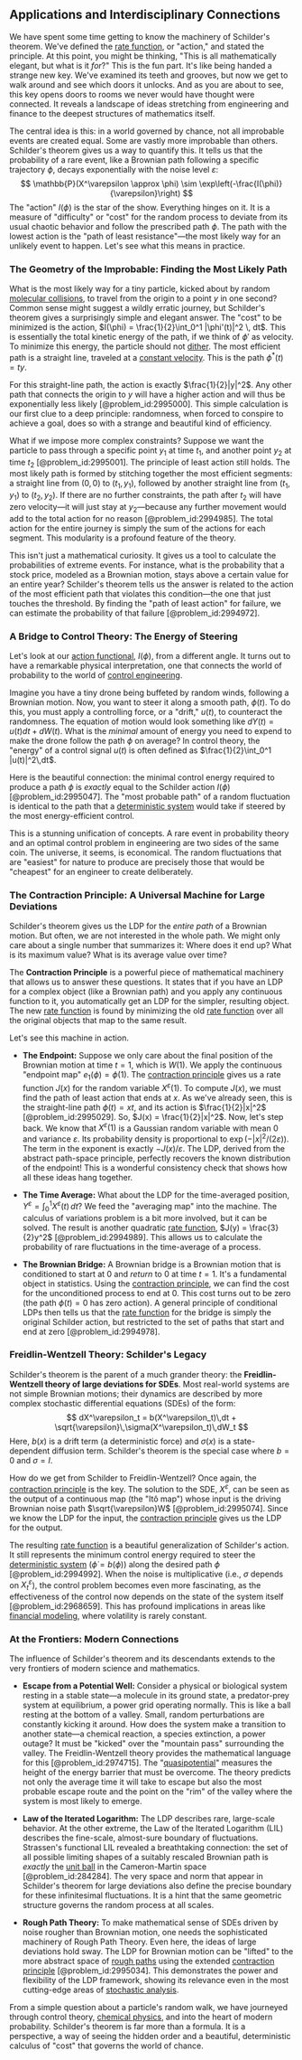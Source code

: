 ## Applications and Interdisciplinary Connections

We have spent some time getting to know the machinery of Schilder's theorem. We've defined the [rate function](@article_id:153683), or "action," and stated the principle. At this point, you might be thinking, "This is all mathematically elegant, but what is it *for*?" This is the fun part. It's like being handed a strange new key. We've examined its teeth and grooves, but now we get to walk around and see which doors it unlocks. And as you are about to see, this key opens doors to rooms we never would have thought were connected. It reveals a landscape of ideas stretching from engineering and finance to the deepest structures of mathematics itself.

The central idea is this: in a world governed by chance, not all improbable events are created equal. Some are vastly more improbable than others. Schilder's theorem gives us a way to quantify this. It tells us that the probability of a rare event, like a Brownian path following a specific trajectory $\phi$, decays exponentially with the noise level $\varepsilon$:
$$
\mathbb{P}(X^\varepsilon \approx \phi) \sim \exp\left(-\frac{I(\phi)}{\varepsilon}\right)
$$
The "action" $I(\phi)$ is the star of the show. Everything hinges on it. It is a measure of "difficulty" or "cost" for the random process to deviate from its usual chaotic behavior and follow the prescribed path $\phi$. The path with the lowest action is the "path of least resistance"—the most likely way for an unlikely event to happen. Let's see what this means in practice.

### The Geometry of the Improbable: Finding the Most Likely Path

What is the most likely way for a tiny particle, kicked about by random [molecular collisions](@article_id:136840), to travel from the origin to a point $y$ in one second? Common sense might suggest a wildly erratic journey, but Schilder's theorem gives a surprisingly simple and elegant answer. The "cost" to be minimized is the action, $I(\phi) = \frac{1}{2}\int_0^1 |\phi'(t)|^2 \, dt$. This is essentially the total kinetic energy of the path, if we think of $\phi'$ as velocity. To minimize this energy, the particle should not [dither](@article_id:262335). The most efficient path is a straight line, traveled at a [constant velocity](@article_id:170188). This is the path $\phi^*(t) = ty$.

For this straight-line path, the action is exactly $\frac{1}{2}|y|^2$. Any other path that connects the origin to $y$ will have a higher action and will thus be exponentially less likely [@problem_id:2995000]. This simple calculation is our first clue to a deep principle: randomness, when forced to conspire to achieve a goal, does so with a strange and beautiful kind of efficiency.

What if we impose more complex constraints? Suppose we want the particle to pass through a specific point $y_1$ at time $t_1$, and another point $y_2$ at time $t_2$ [@problem_id:2995001]. The principle of least action still holds. The most likely path is formed by stitching together the most efficient segments: a straight line from $(0,0)$ to $(t_1, y_1)$, followed by another straight line from $(t_1, y_1)$ to $(t_2, y_2)$. If there are no further constraints, the path after $t_2$ will have zero velocity—it will just stay at $y_2$—because any further movement would add to the total action for no reason [@problem_id:2994985]. The total action for the entire journey is simply the sum of the actions for each segment. This modularity is a profound feature of the theory.

This isn't just a mathematical curiosity. It gives us a tool to calculate the probabilities of extreme events. For instance, what is the probability that a stock price, modeled as a Brownian motion, stays above a certain value for an entire year? Schilder's theorem tells us the answer is related to the action of the most efficient path that violates this condition—the one that just touches the threshold. By finding the "path of least action" for failure, we can estimate the probability of that failure [@problem_id:2994972].

### A Bridge to Control Theory: The Energy of Steering

Let's look at our [action functional](@article_id:168722), $I(\phi)$, from a different angle. It turns out to have a remarkable physical interpretation, one that connects the world of probability to the world of [control engineering](@article_id:149365).

Imagine you have a tiny drone being buffeted by random winds, following a Brownian motion. Now, you want to steer it along a smooth path, $\phi(t)$. To do this, you must apply a controlling force, or a "drift," $u(t)$, to counteract the randomness. The equation of motion would look something like $dY(t) = u(t) dt + dW(t)$. What is the *minimal* amount of energy you need to expend to make the drone follow the path $\phi$ on average? In control theory, the "energy" of a control signal $u(t)$ is often defined as $\frac{1}{2}\int_0^1 |u(t)|^2\,dt$.

Here is the beautiful connection: the minimal control energy required to produce a path $\phi$ is *exactly* equal to the Schilder action $I(\phi)$ [@problem_id:2995047]. The "most probable path" of a random fluctuation is identical to the path that a [deterministic system](@article_id:174064) would take if steered by the most energy-efficient control.

This is a stunning unification of concepts. A rare event in probability theory and an optimal control problem in engineering are two sides of the same coin. The universe, it seems, is economical. The random fluctuations that are "easiest" for nature to produce are precisely those that would be "cheapest" for an engineer to create deliberately.

### The Contraction Principle: A Universal Machine for Large Deviations

Schilder's theorem gives us the LDP for the *entire path* of a Brownian motion. But often, we are not interested in the whole path. We might only care about a single number that summarizes it: Where does it end up? What is its maximum value? What is its average value over time?

The **Contraction Principle** is a powerful piece of mathematical machinery that allows us to answer these questions. It states that if you have an LDP for a complex object (like a Brownian path) and you apply any continuous function to it, you automatically get an LDP for the simpler, resulting object. The new [rate function](@article_id:153683) is found by minimizing the old [rate function](@article_id:153683) over all the original objects that map to the same result.

Let's see this machine in action.

*   **The Endpoint:** Suppose we only care about the final position of the Brownian motion at time $t=1$, which is $W(1)$. We apply the continuous "endpoint map" $e_1(\phi) = \phi(1)$. The [contraction principle](@article_id:152995) gives us a rate function $J(x)$ for the random variable $X^\varepsilon(1)$. To compute $J(x)$, we must find the path of least action that ends at $x$. As we've already seen, this is the straight-line path $\phi(t)=xt$, and its action is $\frac{1}{2}|x|^2$ [@problem_id:2995029]. So, $J(x) = \frac{1}{2}|x|^2$. Now, let's step back. We know that $X^\varepsilon(1)$ is a Gaussian random variable with mean 0 and variance $\varepsilon$. Its probability density is proportional to $\exp(-|x|^2/(2\varepsilon))$. The term in the exponent is exactly $-J(x)/\varepsilon$. The LDP, derived from the abstract path-space principle, perfectly recovers the known distribution of the endpoint! This is a wonderful consistency check that shows how all these ideas hang together.

*   **The Time Average:** What about the LDP for the time-averaged position, $Y^\varepsilon = \int_0^1 X^\varepsilon(t)\,dt$? We feed the "averaging map" into the machine. The calculus of variations problem is a bit more involved, but it can be solved. The result is another quadratic [rate function](@article_id:153683), $J(y) = \frac{3}{2}y^2$ [@problem_id:2994989]. This allows us to calculate the probability of rare fluctuations in the time-average of a process.

*   **The Brownian Bridge:** A Brownian bridge is a Brownian motion that is conditioned to start at 0 and *return* to 0 at time $t=1$. It's a fundamental object in statistics. Using the [contraction principle](@article_id:152995), we can find the cost for the unconditioned process to end at 0. This cost turns out to be zero (the path $\phi(t)=0$ has zero action). A general principle of conditional LDPs then tells us that the [rate function](@article_id:153683) for the bridge is simply the original Schilder action, but restricted to the set of paths that start and end at zero [@problem_id:2994978].

### Freidlin-Wentzell Theory: Schilder's Legacy

Schilder's theorem is the parent of a much grander theory: the **Freidlin-Wentzell theory of large deviations for SDEs**. Most real-world systems are not simple Brownian motions; their dynamics are described by more complex stochastic differential equations (SDEs) of the form:
$$
dX^\varepsilon_t = b(X^\varepsilon_t)\,dt + \sqrt{\varepsilon}\,\sigma(X^\varepsilon_t)\,dW_t
$$
Here, $b(x)$ is a drift term (a deterministic force) and $\sigma(x)$ is a state-dependent diffusion term. Schilder's theorem is the special case where $b=0$ and $\sigma=I$.

How do we get from Schilder to Freidlin-Wentzell? Once again, the [contraction principle](@article_id:152995) is the key. The solution to the SDE, $X^\varepsilon$, can be seen as the output of a continuous map (the "Itô map") whose input is the driving Brownian noise path $\sqrt{\varepsilon}W$ [@problem_id:2995074]. Since we know the LDP for the input, the [contraction principle](@article_id:152995) gives us the LDP for the output.

The resulting [rate function](@article_id:153683) is a beautiful generalization of Schilder's action. It still represents the minimum control energy required to steer the [deterministic system](@article_id:174064) ($\dot{\phi} = b(\phi)$) along the desired path $\phi$ [@problem_id:2994992]. When the noise is multiplicative (i.e., $\sigma$ depends on $X^\varepsilon_t$), the control problem becomes even more fascinating, as the effectiveness of the control now depends on the state of the system itself [@problem_id:2968659]. This has profound implications in areas like [financial modeling](@article_id:144827), where volatility is rarely constant.

### At the Frontiers: Modern Connections

The influence of Schilder's theorem and its descendants extends to the very frontiers of modern science and mathematics.

*   **Escape from a Potential Well:** Consider a physical or biological system resting in a stable state—a molecule in its ground state, a predator-prey system at equilibrium, a power grid operating normally. This is like a ball resting at the bottom of a valley. Small, random perturbations are constantly kicking it around. How does the system make a transition to another state—a chemical reaction, a species extinction, a power outage? It must be "kicked" over the "mountain pass" surrounding the valley. The Freidlin-Wentzell theory provides the mathematical language for this [@problem_id:2974715]. The "[quasipotential](@article_id:196053)" measures the height of the energy barrier that must be overcome. The theory predicts not only the average time it will take to escape but also the most probable escape route and the point on the "rim" of the valley where the system is most likely to emerge.

*   **Law of the Iterated Logarithm:** The LDP describes rare, large-scale behavior. At the other extreme, the Law of the Iterated Logarithm (LIL) describes the fine-scale, almost-sure boundary of fluctuations. Strassen's functional LIL revealed a breathtaking connection: the set of all possible limiting shapes of a suitably rescaled Brownian path is *exactly* the [unit ball](@article_id:142064) in the Cameron-Martin space [@problem_id:284284]. The very space and norm that appear in Schilder's theorem for large deviations also define the precise boundary for these infinitesimal fluctuations. It is a hint that the same geometric structure governs the random process at all scales.

*   **Rough Path Theory:** To make mathematical sense of SDEs driven by noise rougher than Brownian motion, one needs the sophisticated machinery of Rough Path Theory. Even here, the ideas of large deviations hold sway. The LDP for Brownian motion can be "lifted" to the more abstract space of [rough paths](@article_id:204024) using the extended [contraction principle](@article_id:152995) [@problem_id:2995034]. This demonstrates the power and flexibility of the LDP framework, showing its relevance even in the most cutting-edge areas of [stochastic analysis](@article_id:188315).

From a simple question about a particle's random walk, we have journeyed through control theory, [chemical physics](@article_id:199091), and into the heart of modern probability. Schilder's theorem is far more than a formula. It is a perspective, a way of seeing the hidden order and a beautiful, deterministic calculus of "cost" that governs the world of chance.